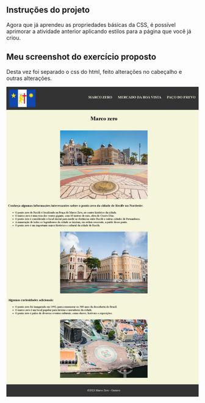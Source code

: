 ## Instruções do projeto

Agora que já aprendeu as propriedades básicas da CSS, é possível aprimorar a atividade anterior aplicando estilos para a página que você já criou.

## Meu screenshot do exercício proposto

Desta vez foi separado o css do html, feito alterações no cabeçalho e outras alterações.

![Minha página](assets/images/Capture-full-size-screenshot-Paco-do-Frevo.png)

